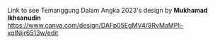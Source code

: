 Link to see Temanggung Dalam Angka 2023's design by <b>Mukhamad Ikhsanudin</b></br>
<href>https://www.canva.com/design/DAFp05EgMV4/9RvMaMPlj-xqINijr6513w/edit</href>
